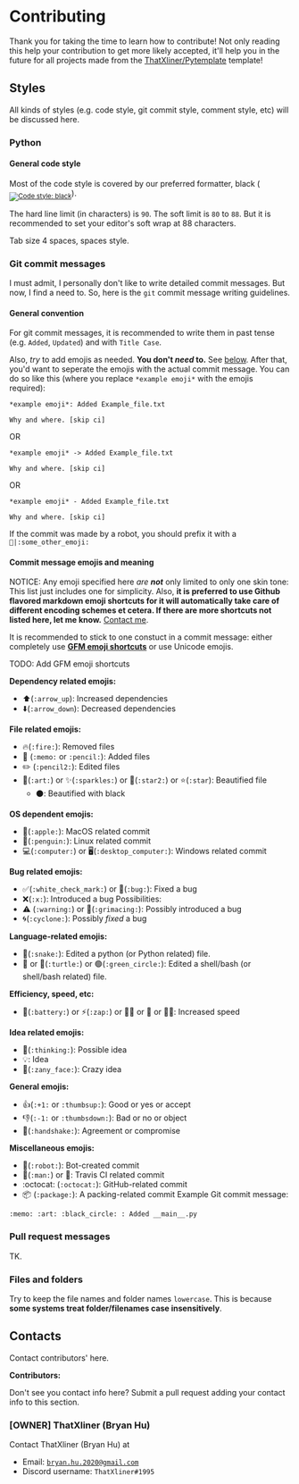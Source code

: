 # Contributing

Thank you for taking the time to learn how to contribute! Not only reading this help your contribution to get more likely accepted, it'll help you in the future for all projects made from the [ThatXliner/Pytemplate](https://github.com/ThatXliner/Pytemplate) template!

## Styles

All kinds of styles (e.g. code style, git commit style, comment style, etc) will be discussed here.

### Python

#### General code style

Most of the code style is covered by our preferred formatter, black (<sub><a href="https://github.com/psf/black"><img src="https://img.shields.io/badge/code%20style-black-000000.svg" alt="Code style: black"></a></sub>).

The hard line limit (in characters) is `90`. The soft limit is `80` to `88`. But it is recommended to set your editor's soft wrap at 88 characters.

Tab size 4 spaces, spaces style.

### Git commit messages

I must admit, I personally don't like to write detailed commit messages. But now, I find a need to. So, here is the `git` commit message writing guidelines.

#### General convention

For git commit messages, it is recommended to write them in past tense (e.g. `Added`, `Updated`) and with `Title Case`.

Also, *try* to add emojis as needed. **You don't *need* to.** See [below](#commit-message-emojis-and-meaning). After that, you'd want to seperate the emojis with the actual commit message. You can do so like this (where you replace `*example emoji*` with the emojis required):

```
*example emoji*: Added Example_file.txt

Why and where. [skip ci]
```

OR

```
*example emoji* -> Added Example_file.txt

Why and where. [skip ci]
```

OR

```
*example emoji* - Added Example_file.txt

Why and where. [skip ci]
```

If the commit was made by a robot, you should prefix it with a <code>:robot:|:some_other_emoji:</code>

#### Commit message emojis and meaning

NOTICE: Any emoji specified here _are **not**_ only limited to only one skin tone: This list just includes one for simplicity. Also, **it is preferred to use Github flavored markdown emoji shortcuts for it will automatically take care of different encoding schemes et cetera. If there are more shortcuts not listed here, let me know.** [Contact me](#owner-thatxliner-bryan-hu).

It is recommended to stick to one constuct in a commit message: either completely use [**GFM emoji shortcuts**](https://gist.github.com/rxaviers/7360908 "Complete list of github markdown emoji markup") or use Unicode emojis.

TODO: Add GFM emoji shortcuts

**Dependency related emojis:**

- :arrow_up:(`:arrow_up`): Increased dependencies
- :arrow_down:(`:arrow_down`): Decreased dependencies

**File related emojis:**

- :fire:(`:fire:`): Removed files
- :memo: (`:memo:` or `:pencil:`): Added files
- :pencil2: (`:pencil2:`): Edited files
- :art:(`:art:`) or :sparkles:(`:sparkles:`) or :star2:(`:star2:`) or :star:(`:star`): Beautified file
  - ⚫️: Beautified with black

**OS dependent emojis:**

- :apple:(`:apple:`): MacOS related commit
- :penguin:(`:penguin:`): Linux related commit
- :computer:(`:computer:`) or :desktop_computer:(`:desktop_computer:`): Windows related commit

**Bug related emojis:**

- :white_check_mark:(`:white_check_mark:`) or :bug:(`:bug:`): Fixed a bug
- :x:(`:x:`): Introduced a bug
  Possibilities:
- :warning: (`:warning:`) or :grimacing:(`:grimacing:`): Possibly introduced a bug
- :cyclone:(`:cyclone:`): Possibly *fixed* a bug

**Language-related emojis:**

- :snake:(`:snake:`): Edited a python (or Python related) file.
- 🦪 or :turtle:(`:turtle:`) or :green_circle:(`:green_circle:`): Edited a shell/bash (or shell/bash related) file.

**Efficiency, speed, etc:**

- :battery:(`:battery:`) or :zap:(`:zap:`) or 🏃‍♀️ or 🏃 or 🏃‍♂️: Increased speed

**Idea related emojis:**

- :thinking:(`:thinking:`): Possible idea
- 💡: Idea
- :zany_face:(`:zany_face:`): Crazy idea

**General emojis:**

- :+1:(`:+1:` or `:thumbsup:`): Good or yes or accept
- :-1:(`:-1:` or `:thumbsdown:`): Bad or no or object
- :handshake:(`:handshake:`): Agreement or compromise

**Miscellaneous emojis:**

- :robot:(`:robot:`): Bot-created commit
- :man:(`:man:`) or 🧔: Travis CI related commit
- :octocat: (`:octocat:`): GitHub-related commit
- :package: (`:package:`): A packing-related commit
Example Git commit message:

```
:memo: :art: :black_circle: : Added __main__.py
```

### Pull request messages

TK.


### Files and folders

Try to keep the file names and folder names `lowercase`. This is because **some systems treat folder/filenames case insensitively**.

## Contacts

Contact contributors' here.

**Contributors:**

Don't see you contact info here? Submit a pull request adding your contact info to this section.

### [OWNER] ThatXliner (Bryan Hu)

Contact ThatXliner (Bryan Hu) at

- Email: [`bryan.hu.2020@gmail.com`](mailto:bryan.hu.2020@gmail.com "Email ThatXliner")
- Discord username: `ThatXliner#1995`
